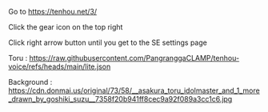 Go to https://tenhou.net/3/

Click the gear icon on the top right

Click right arrow button until you get to the SE settings page

Toru : https://raw.githubusercontent.com/PangranggaCLAMP/tenhou-voice/refs/heads/main/lite.json

Background : https://cdn.donmai.us/original/73/58/__asakura_toru_idolmaster_and_1_more_drawn_by_goshiki_suzu__7358f20b941ff8cec9a92f089a3cc1c6.jpg
